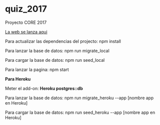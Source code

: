 # quiz_2017
Proyecto CORE 2017

[La web se lanza aqui](http://localhost:3000)

Para actualizar las dependencias del projecto: npm install

Para lanzar la base de datos: npm run migrate_local

Para cargar la base de datos: npm run seed_local

Para lanzar la pagina: npm start

<b>Para Heroku</b>

Meter el add-on: <b>Heroku postgres::db</b>

Para lanzar la base de datos: npm run migrate_heroku --app [nombre app en Heroku]

Para cargar la base de datos: npm run seed_heroku --app [nombre app en Heroku]
